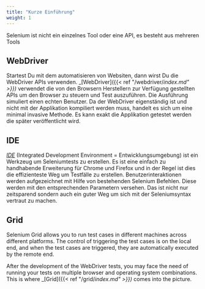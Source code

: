 ```yaml
---
title: "Kurze Einführung"
weight: 1
---
```


Selenium ist nicht ein einzelnes Tool oder eine API, es besteht aus mehreren Tools

## WebDriver

Startest Du mit dem automatisieren von Websiten, dann wirst Du die WebDriver APIs verwenden.
_[WebDriver]({{< ref "/webdriver/_index.md" >}})_ verwendet die von den Browsern
Herstellern zur Verfügung gestellten APIs um den Browser zu steuern und Test
auszuführen. Die Ausführung simuliert einen echten Benutzer. Da der WebDriver eigenständig
ist und nicht mit der Applikation kompiliert werden muss, handelt es sich um eine minimal 
invasive Methode. Es kann exakt die Applikation getestet werden die später veröffentlicht wird.  

## IDE

_[IDE](https://selenium.dev/selenium-ide)_ (Integrated Development Environment = Entwicklungsumgebung)
ist ein Werkzeug um Seleniumtests zu erstellen. Es ist eine einfach zu handhabende 
Erweiterung für Chrome und Firefox und in der Regel ist dies die effizienteste Weg
um Testfälle zu erstellen. Benutzerinteraktionen werden aufgezeichnet mit Hilfe von 
bestehenden Selenium Befehlen. Diese werden mit den entsprechenden Parametern versehen.
Das ist nicht nur zeitsparend sondern auch ein guter Weg um sich mit der Seleniumsyntax 
vertraut zu machen.

## Grid

Selenium Grid allows you to run test cases in different 
machines across different platforms. The control of 
triggering the test cases is on the local end, and 
when the test cases are triggered, they are automatically 
executed by the remote end.

After the development of the WebDriver tests, you may face 
the need of running your tests on multiple browser and 
operating system combinations.
This is where _[Grid]({{< ref "/grid/_index.md" >}})_ comes into the picture.

